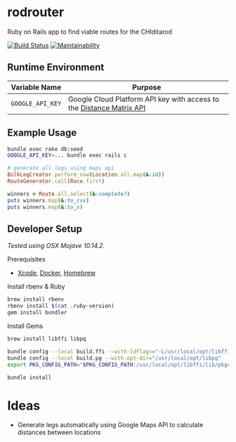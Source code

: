 # rodrouter

Ruby on Rails app to find viable routes for the CHIditarod

[![Build Status](https://travis-ci.com/chiditarod/rodrouter.svg?branch=master)](https://travis-ci.com/chiditarod/rodrouter) [![Maintainability](https://api.codeclimate.com/v1/badges/35fd2373a2aa927c424e/maintainability)](https://codeclimate.com/github/chiditarod/rodrouter/maintainability)

## Runtime Environment

| Variable Name | Purpose |
| ---- | ------- |
| `GOOGLE_API_KEY` | Google Cloud Platform API key with access to the [Distance Matrix API](https://developers.google.com/maps/documentation/distance-matrix/intro) |

## Example Usage

```bash
bundle exec rake db:seed
GOOGLE_API_KEY=... bundle exec rails c
```

```ruby
# generate all legs using maps api
BulkLegCreator.perform_now(Location.all.map(&:id))
RouteGenerator.call(Race.first)

winners = Route.all.select(&:complete?)
puts winners.map(&:to_csv)
puts winners.map(&:to_s)
```

## Developer Setup

*Tested using OSX Mojave 10.14.2*.

Prerequisites

- [Xcode](https://itunes.apple.com/us/app/xcode/id497799835),
  [Docker](https://docs.pie.apple.com/artifactory/docker.html), [Homebrew](https://brew.sh/)

Install rbenv & Ruby

```bash
brew install rbenv
rbenv install $(cat .ruby-version)
gem install bundler
```

Install Gems

```bash
brew install libffi libpq

bundle config --local build.ffi --with-ldflags="-L/usr/local/opt/libffi/lib"
bundle config --local build.pg --with-opt-dir="/usr/local/opt/libpq"
export PKG_CONFIG_PATH="$PKG_CONFIG_PATH:/usr/local/opt/libffi/lib/pkgconfig"

bundle install
```

# Ideas

- Generate legs automatically using Google Maps API to calculate
distances between locations


